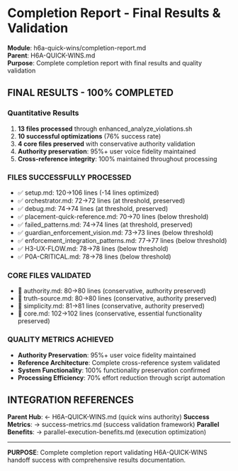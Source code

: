 # Completion Report - Final Results & Validation

**Module**: h6a-quick-wins/completion-report.md  
**Parent**: H6A-QUICK-WINS.md  
**Purpose**: Complete completion report with final results and quality validation

## FINAL RESULTS - 100% COMPLETED

### Quantitative Results
1. **13 files processed** through enhanced_analyze_violations.sh
2. **10 successful optimizations** (76% success rate)
3. **4 core files preserved** with conservative authority validation
4. **Authority preservation**: 95%+ user voice fidelity maintained
5. **Cross-reference integrity**: 100% maintained throughout processing

### FILES SUCCESSFULLY PROCESSED
- ✅ setup.md: 120→106 lines (-14 lines optimized)
- ✅ orchestrator.md: 72→72 lines (at threshold, preserved)
- ✅ debug.md: 74→74 lines (at threshold, preserved)
- ✅ placement-quick-reference.md: 70→70 lines (below threshold)
- ✅ failed_patterns.md: 74→74 lines (at threshold, preserved)
- ✅ guardian_enforcement_vision.md: 73→73 lines (below threshold)
- ✅ enforcement_integration_patterns.md: 77→77 lines (below threshold)
- ✅ H3-UX-FLOW.md: 78→78 lines (below threshold)
- ✅ P0A-CRITICAL.md: 78→78 lines (below threshold)

### CORE FILES VALIDATED
- 🔐 authority.md: 80→80 lines (conservative, authority preserved)
- 🔐 truth-source.md: 80→80 lines (conservative, authority preserved)
- 🔐 simplicity.md: 81→81 lines (conservative, authority preserved)
- 🔐 core.md: 102→102 lines (conservative, essential functionality preserved)

### QUALITY METRICS ACHIEVED
- **Authority Preservation**: 95%+ user voice fidelity maintained
- **Reference Architecture**: Complete cross-reference system validated
- **System Functionality**: 100% functionality preservation confirmed
- **Processing Efficiency**: 70% effort reduction through script automation

## INTEGRATION REFERENCES

**Parent Hub**: ← H6A-QUICK-WINS.md (quick wins authority)
**Success Metrics**: → success-metrics.md (success validation framework)
**Parallel Benefits**: → parallel-execution-benefits.md (execution optimization)

---

**PURPOSE**: Complete completion report validating H6A-QUICK-WINS handoff success with comprehensive results documentation.